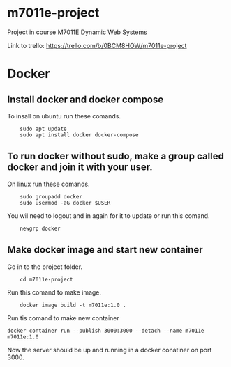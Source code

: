 # m7011e-project
Project in course M7011E Dynamic Web Systems

Link to trello: https://trello.com/b/0BCM8HOW/m7011e-project


# Docker

## Install docker and docker compose
To insall on ubuntu run these comands.
```
    sudo apt update
    sudo apt install docker docker-compose
```

## To run docker without sudo, make a group called docker and join it with your user. 
On linux run these comands.
```
    sudo groupadd docker
    sudo usermod -aG docker $USER
```
You wil need to logout and in again for it to update or run this comand.
```
    newgrp docker 
```

## Make docker image and start new container
Go in to the project folder.
```
    cd m7011e-project
```
Run this comand to make image.
```
    docker image build -t m7011e:1.0 .
```
Run tis comand to make new container
```
docker container run --publish 3000:3000 --detach --name m7011e m7011e:1.0
```
Now the server should be up and running in a docker conatiner on port 3000.
